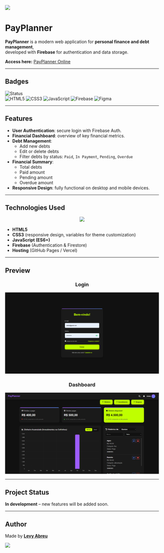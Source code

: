 <!-- Banner -->
<img src="https://capsule-render.vercel.app/api?type=waving&color=121826&height=200&section=header&text=PayPlanner%20&fontSize=40&fontColor=fff&animation=fadeIn&fontAlignY=35"/>

# PayPlanner

**PayPlanner** is a modern web application for **personal finance and debt management**,  
developed with **Firebase** for authentication and data storage.

**Access here:** [PayPlanner Online](https://pay-planner.vercel.app/)

---

## Badges

![Status](https://img.shields.io/badge/Status-In%20Development-orange?style=for-the-badge)  
![HTML5](https://img.shields.io/badge/HTML5-E34F26?logo=html5&logoColor=fff&style=for-the-badge)
![CSS3](https://img.shields.io/badge/CSS3-1572B6?logo=css3&logoColor=fff&style=for-the-badge)
![JavaScript](https://img.shields.io/badge/JavaScript-ES6+-F7DF1E?logo=javascript&logoColor=000&style=for-the-badge)
![Firebase](https://img.shields.io/badge/Firebase-FFCA28?logo=firebase&logoColor=000&style=for-the-badge)
![Figma](https://img.shields.io/badge/Figma-F24E1E?logo=figma&logoColor=fff&style=for-the-badge)

---

## Features

- **User Authentication**: secure login with Firebase Auth.  
- **Financial Dashboard**: overview of key financial metrics.  
- **Debt Management**:  
  - Add new debts  
  - Edit or delete debts  
  - Filter debts by status: `Paid`, `In Payment`, `Pending`, `Overdue`  
- **Financial Summary**:  
  - Total debts  
  - Paid amount  
  - Pending amount  
  - Overdue amount  
- **Responsive Design**: fully functional on desktop and mobile devices.  

---

## Technologies Used

<div align="center">
  <img src="https://skillicons.dev/icons?i=html,css,js,firebase" />
</div>

- **HTML5**  
- **CSS3** (responsive design, variables for theme customization)  
- **JavaScript (ES6+)**  
- **Firebase** (Authentication & Firestore)  
- **Hosting** (GitHub Pages / Vercel)  

---

## Preview

<div align="center">
  <h3>Login</h3>
  <img src="assets/images/demo/loginscreen.png" width="600" alt="Login Preview"/>

  <h3>Dashboard</h3>
  <img src="assets/images/demo/dashboard.png"  width="600" alt="Dashboard Preview"/>
</div>

---

## Project Status

**In development** – new features will be added soon.

---

## Author

Made by **[Levy Abreu](https://github.com/LevyAbreu)**

<!-- Footer -->
<img src="https://capsule-render.vercel.app/api?type=waving&color=121826&height=120&section=footer"/>
